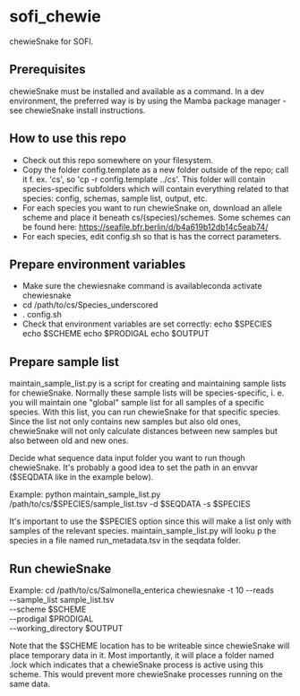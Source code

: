 # sofi_chewie
chewieSnake for SOFI.

## Prerequisites
chewieSnake must be installed and available as a command. In a dev environment, the
preferred way is by using the Mamba package manager - see chewieSnake install instructions.

## How to use this repo
- Check out this repo somewhere on your filesystem.
- Copy the folder config.template as a new folder outside of the repo; call it f. ex. 'cs', so 'cp -r config.template ../cs'.
This folder will contain species-specific subfolders which will contain everything related to that species: config, schemas, sample list, output, etc.
- For each species you want to run chewieSnake on, download an allele scheme and place it beneath
cs/(species)/schemes. Some schemes can be found here: https://seafile.bfr.berlin/d/b4a619b12db14c5eab74/
- For each species, edit config.sh so that is has the correct parameters.

## Prepare environment variables
- Make sure the chewiesnake command is availableconda activate chewiesnake
- cd /path/to/cs/Species_underscored
- . config.sh
- Check that environment variables are set correctly:
echo $SPECIES
echo $SCHEME
echo $PRODIGAL
echo $OUTPUT

## Prepare sample list
maintain_sample_list.py is a script for creating and maintaining sample lists for chewieSnake.
Normally these sample lists will be species-specific, i. e. you will maintain one "global"
sample list for all samples of a specific species. With this list, you can run chewieSnake
for that specific species. Since the list not only contains new samples but also old ones, chewieSnake
will not only calculate distances between new samples but also between old and new ones.

Decide what sequence data input folder you want to run though chewieSnake. It's probably a good idea
to set the path in an envvar ($SEQDATA like in the example below).

Example:
python maintain_sample_list.py /path/to/cs/$SPECIES/sample_list.tsv -d $SEQDATA -s $SPECIES

It's important to use the $SPECIES option since this will make a list only with samples of the
relevant species. maintain_sample_list.py will looku p the species in a file named run_metadata.tsv
in the seqdata folder.

## Run chewieSnake

Example:
cd /path/to/cs/Salmonella_enterica
chewiesnake -t 10 --reads \
--sample_list sample_list.tsv \
--scheme $SCHEME \
--prodigal $PRODIGAL \
--working_directory $OUTPUT

Note that the $SCHEME location has to be writeable since chewieSnake will place temporary data in it.
Most importantly, it will place a folder named .lock which indicates that a chewieSnake process is active
using this scheme. This would prevent more chewieSnake processes running on the same data.

